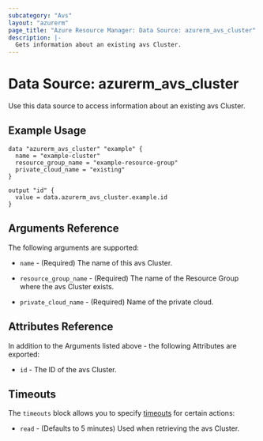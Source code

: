```yaml
---
subcategory: "Avs"
layout: "azurerm"
page_title: "Azure Resource Manager: Data Source: azurerm_avs_cluster"
description: |-
  Gets information about an existing avs Cluster.
---
```


# Data Source: azurerm_avs_cluster

Use this data source to access information about an existing avs Cluster.

## Example Usage

```hcl
data "azurerm_avs_cluster" "example" {
  name = "example-cluster"
  resource_group_name = "example-resource-group"
  private_cloud_name = "existing"
}

output "id" {
  value = data.azurerm_avs_cluster.example.id
}
```

## Arguments Reference

The following arguments are supported:

* `name` - (Required) The name of this avs Cluster.

* `resource_group_name` - (Required) The name of the Resource Group where the avs Cluster exists.

* `private_cloud_name` - (Required) Name of the private cloud.

## Attributes Reference

In addition to the Arguments listed above - the following Attributes are exported: 

* `id` - The ID of the avs Cluster.

## Timeouts

The `timeouts` block allows you to specify [timeouts](https://www.terraform.io/docs/configuration/resources.html#timeouts) for certain actions:

* `read` - (Defaults to 5 minutes) Used when retrieving the avs Cluster.